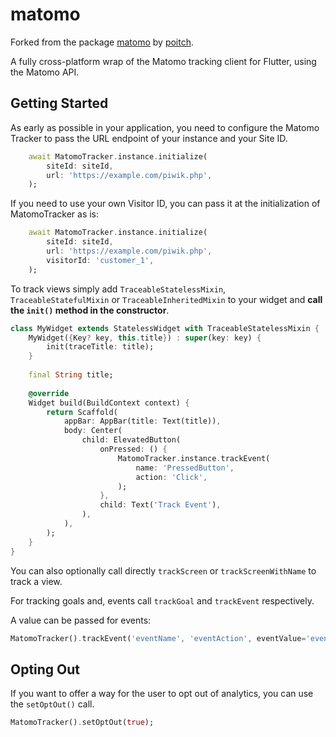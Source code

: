 # matomo

Forked from the package [matomo](https://pub.dev/packages/matomo) by [poitch](https://github.com/poitch).

A fully cross-platform wrap of the Matomo tracking client for Flutter, using the Matomo API.

## Getting Started

As early as possible in your application, you need to configure the Matomo Tracker to pass the URL endpoint of your instance and your Site ID.

```dart
    await MatomoTracker.instance.initialize(
        siteId: siteId,
        url: 'https://example.com/piwik.php',
    );
```

If you need to use your own Visitor ID, you can pass it at the initialization of MatomoTracker as is:

```dart
    await MatomoTracker.instance.initialize(
        siteId: siteId,
        url: 'https://example.com/piwik.php',
        visitorId: 'customer_1',
    );
```

To track views simply add `TraceableStatelessMixin`, `TraceableStatefulMixin` or `TraceableInheritedMixin` to your widget and **call the `init()` method in the constructor**.

```dart
class MyWidget extends StatelessWidget with TraceableStatelessMixin {
    MyWidget({Key? key, this.title}) : super(key: key) {
        init(traceTitle: title);
    }
    
    final String title;
    
    @override
    Widget build(BuildContext context) {
        return Scaffold(
            appBar: AppBar(title: Text(title)),
            body: Center(
                child: ElevatedButton(
                    onPressed: () {
                        MatomoTracker.instance.trackEvent(
                            name: 'PressedButton',
                            action: 'Click',
                        );
                    },
                    child: Text('Track Event'),
                ),
            ),
        );
    }
}
```

You can also optionally call directly `trackScreen` or `trackScreenWithName` to track a view.

For tracking goals and, events call `trackGoal` and `trackEvent` respectively.

A value can be passed for events:
```dart
MatomoTracker().trackEvent('eventName', 'eventAction', eventValue='eventValue');
```

## Opting Out

If you want to offer a way for the user to opt out of analytics, you can use the ```setOptOut()``` call.

```dart
MatomoTracker().setOptOut(true);
```